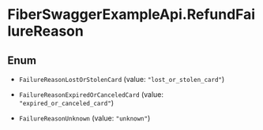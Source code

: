 # FiberSwaggerExampleApi.RefundFailureReason

## Enum


* `FailureReasonLostOrStolenCard` (value: `"lost_or_stolen_card"`)

* `FailureReasonExpiredOrCanceledCard` (value: `"expired_or_canceled_card"`)

* `FailureReasonUnknown` (value: `"unknown"`)


